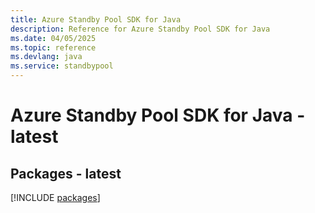 ```yaml
---
title: Azure Standby Pool SDK for Java
description: Reference for Azure Standby Pool SDK for Java
ms.date: 04/05/2025
ms.topic: reference
ms.devlang: java
ms.service: standbypool
---
```

# Azure Standby Pool SDK for Java - latest
## Packages - latest
[!INCLUDE [packages](standby-pool-index.md)]